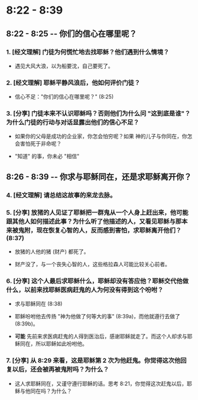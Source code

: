 # 8:22 - 8:39 

## 8:22 - 8:25 -- 你们的信心在哪里呢？

### 1. [经文理解] 门徒为何慌忙地去找耶稣？他们遇到什么情境？

* 遇见大风大浪，以为船要沈，自己要死了。

### 2. [经文理解] 耶稣平静风浪后，他如何评价门徒？

* 信心不足："你们的信心在哪里呢？" (8:25)

### 3. [分享] 门徒本来不认识耶稣吗？否则他们为什么问 "这到底是谁"？为什么门徒的行动与对话显露出他们的信心不足？

* 如果你的父母是成功的企业家，你怎会怕穷呢？如果 神的儿子与你同在，你怎会害怕死于非命呢？

* "知道" 的事，你未必 "相信" 

## 8:26 - 8:39 -- 你求与耶稣同在，还是求耶稣离开你？ 

### 4. [经文理解] 请总结这故事的来龙去脉。

### 5. [分享] 放猪的人见证了耶稣把一群鬼从一个人身上赶出来，他可能跟其他人如何描述此事？为什么听了他描述的人，又看见耶稣与那本来被鬼附，现在恢复心智的人，反而感到害怕，求耶稣离开他们？ (8:37)

* 放猪的人他的猪 (财产) 都死了。

* 财产没了，与一个丧失心智的人，这些格拉森人可能比较关心前者。

### 6. [分享] 这个人最后求耶稣什么，耶稣却没有答应他？耶稣交代他做什么，以前来找耶稣医病赶鬼的人为何没有得到这个吩咐？

* 求与耶稣同在 (8:38)

* 耶稣吩咐他去传扬 "神为他做了何等大的事" (8:39a)，而他就遵行去做了 (8:39b)。

* **可能** 先前来求医病赶鬼的人得到医治后，感谢耶稣就走了。而这个人却求与耶稣同在，所以耶稣如此吩咐他。

### 7. [分享] 从 8:29 来看，这是耶稣第 2 次为他赶鬼。你觉得这次他回复以后，还会被再被鬼附吗？为什么？

* 这人求耶稣同在，又谨守遵行耶稣的话。思考 8:21，你觉得这次赶鬼以后，耶稣与他同在吗？为什么？
